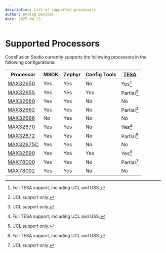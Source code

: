 ```yaml
---
description: List of supported processors
author: Analog Devices
date: 2025-04-23
---
```


# Supported Processors

CodeFusion Studio currently supports the following processors in the following configurations:

| Processor                                                    | MSDK | Zephyr | Config Tools   | [TESA](../resources/security-resources.md) |
| ------------------------------------------------------------ | ---- | ------ | -------------- | ----------- |
| [MAX32650](https://www.analog.com/en/products/max32650.html) | Yes  | Yes    | No             |  Yes[^1]    |
| [MAX32655](https://www.analog.com/en/products/MAX32655.html) | Yes  | Yes    | Yes            |  Partial[^2]|
| [MAX32660](https://www.analog.com/en/products/max32660.html) | Yes  | Yes    | No             |  No         |
| [MAX32662](https://www.analog.com/en/products/MAX32662.html) | Yes  | Yes    | No             |  Partial[^2]|
| [MAX32666](https://www.analog.com/en/products/max32666.html) | No   | Yes    | No             |  No         |
| [MAX32670](https://www.analog.com/en/products/MAX32670.html) | Yes  | Yes    | No             |  Yes[^1]    |
| [MAX32672](https://www.analog.com/en/products/MAX32672.html) | Yes  | Yes    | No             |  Partial[^2]|
| [MAX32675C](https://www.analog.com/en/products/max32675c.html)| Yes | Yes    | No             |  No         |
| [MAX32690](https://www.analog.com/en/products/MAX32690.html) | Yes  | Yes    | Yes            |  Yes[^1]    |
| [MAX78000](https://www.analog.com/en/products/MAX78000.html) | Yes  | Yes    | No             |  Partial[^2]|
| [MAX78002](https://www.analog.com/en/products/MAX78002.html) | Yes  | Yes    | No             |  No         |

[^1]: Full TESA support, including UCL and USS.
[^2]: UCL support only.
